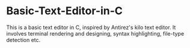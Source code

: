 # Basic-Text-Editor-in-C
This is a basic text editor in C, inspired by Antirez's kilo text editor. It involves terminal rendering and designing, syntax highlighting, file-type detection etc.
